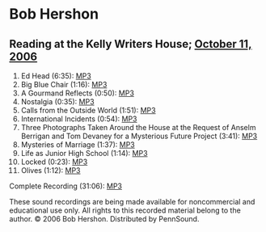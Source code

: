 Bob Hershon
===========

Reading at the Kelly Writers House; [October 11, 2006](http://writing.upenn.edu/wh/calendar/1006.html#11)
---------------------------------------------------------------------------------------------------------

1.  Ed Head (6:35): [MP3](http://media.sas.upenn.edu/pennsound/authors/Hershon/Hershon-Bob_01_Ed-Head_UPenn_10-11-06.mp3)
2.  Big Blue Chair (1:16): [MP3](http://media.sas.upenn.edu/pennsound/authors/Hershon/Hershon-Bob_02_Big-Blue-Chair_UPenn_10-11-06.mp3)
3.  A Gourmand Reflects (0:50): [MP3](http://media.sas.upenn.edu/pennsound/authors/Hershon/Hershon-Bob_03_Gourmand-Reflects_UPenn_10-11-06.mp3)
4.  Nostalgia (0:35): [MP3](http://media.sas.upenn.edu/pennsound/authors/Hershon/Hershon-Bob_04_Nostalgia_UPenn_10-11-06.mp3)
5.  Calls from the Outside World (1:51): [MP3](http://media.sas.upenn.edu/pennsound/authors/Hershon/Hershon-Bob_05_Calls-from-Outside_UPenn_10-11-06.mp3)
6.  International Incidents (0:54): [MP3](http://media.sas.upenn.edu/pennsound/authors/Hershon/Hershon-Bob_06_Internation-Incidents_UPenn_10-11-06.mp3)
7.  Three Photographs Taken Around the House at the Request of Anselm Berrigan and Tom Devaney for a Mysterious Future Project (3:41): [MP3](http://media.sas.upenn.edu/pennsound/authors/Hershon/Hershon-Bob_07_Three-Photos_UPenn_10-11-06.mp3)
8.  Mysteries of Marriage (1:37): [MP3](http://media.sas.upenn.edu/pennsound/authors/Hershon/Hershon-Bob_08_Mysteries-of-Marriage_UPenn_10-11-06.mp3)
9.  Life as Junior High School (1:14): [MP3](http://media.sas.upenn.edu/pennsound/authors/Hershon/Hershon-Bob_09_Life-as-Junior-High_UPenn_10-11-06.mp3)
10. Locked (0:23): [MP3](http://media.sas.upenn.edu/pennsound/authors/Hershon/Hershon-Bob_10_Locked_UPenn_10-11-06.mp3)
11. Olives (1:12): [MP3](http://media.sas.upenn.edu/pennsound/authors/Hershon/Hershon-Bob_11_Olives_UPenn_10-11-06.mp3)

Complete Recording (31:06): [MP3](http://media.sas.upenn.edu/pennsound/authors/Hershon/Hershon-Bob_Complete-Recording_UPenn_10-11-06.mp3)

These sound recordings are being made available for noncommercial and educational use only. All rights to this recorded material belong to the author. © 2006 Bob Hershon. Distributed by PennSound.
